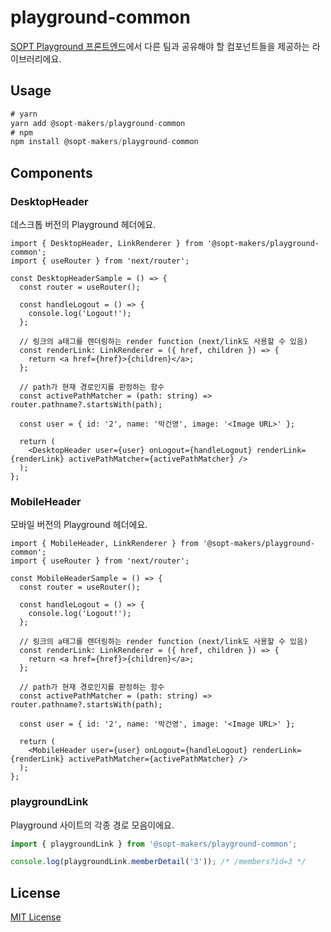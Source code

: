# playground-common

[SOPT Playground 프론트엔드](https://github.com/sopt-makers/sopt-playground-frontend)에서 다른 팀과 공유해야 할 컴포넌트들을 제공하는 라이브러리에요.

## Usage

```ts
# yarn
yarn add @sopt-makers/playground-common
# npm
npm install @sopt-makers/playground-common
```

## Components

### DesktopHeader

데스크톱 버전의 Playground 헤더에요.

```tsx
import { DesktopHeader, LinkRenderer } from '@sopt-makers/playground-common';
import { useRouter } from 'next/router';

const DesktopHeaderSample = () => {
  const router = useRouter();

  const handleLogout = () => {
    console.log('Logout!');
  };

  // 링크의 a태그를 렌더링하는 render function (next/link도 사용할 수 있음)
  const renderLink: LinkRenderer = ({ href, children }) => {
    return <a href={href}>{children}</a>;
  };

  // path가 현재 경로인지를 판정하는 함수
  const activePathMatcher = (path: string) => router.pathname?.startsWith(path);

  const user = { id: '2', name: '박건영', image: '<Image URL>' };

  return (
    <DesktopHeader user={user} onLogout={handleLogout} renderLink={renderLink} activePathMatcher={activePathMatcher} />
  );
};
```

### MobileHeader

모바일 버전의 Playground 헤더에요.

```tsx
import { MobileHeader, LinkRenderer } from '@sopt-makers/playground-common';
import { useRouter } from 'next/router';

const MobileHeaderSample = () => {
  const router = useRouter();

  const handleLogout = () => {
    console.log('Logout!');
  };

  // 링크의 a태그를 렌더링하는 render function (next/link도 사용할 수 있음)
  const renderLink: LinkRenderer = ({ href, children }) => {
    return <a href={href}>{children}</a>;
  };

  // path가 현재 경로인지를 판정하는 함수
  const activePathMatcher = (path: string) => router.pathname?.startsWith(path);

  const user = { id: '2', name: '박건영', image: '<Image URL>' };

  return (
    <MobileHeader user={user} onLogout={handleLogout} renderLink={renderLink} activePathMatcher={activePathMatcher} />
  );
};
```

### playgroundLink

Playground 사이트의 각종 경로 모음이에요.

```ts
import { playgroundLink } from '@sopt-makers/playground-common';

console.log(playgroundLink.memberDetail('3')); /* /members?id=3 */
```

## License

[MIT License](https://github.com/sopt-makers/sopt-playground-frontend/blob/main/LICENSE.md)
